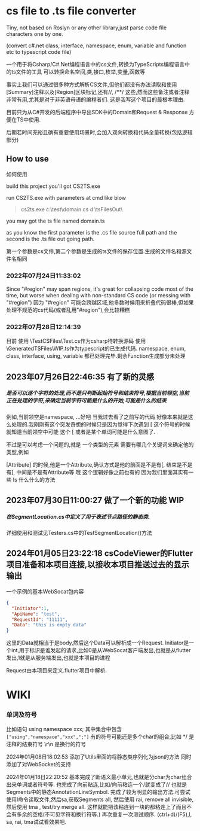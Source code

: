 # cs file to .ts file converter

Tiny, not based on Roslyn or any other library,just parse code file characters one by one.

(convert c#.net class, interface, namespace, enum, variable and function etc to typescript code file)

一个用于将Csharp/C#.Net编程语言中的cs文件,转换为TypeScripts编程语言中的ts文件的工具
可以转换命名空间,类,接口,枚举,变量,函数等

事实上我们可以通过很多种方式解析CS文件,但他们都没有办法读取和使用[Summary]注释以及[Region]区块标记,还有//, /**/
这些,然而这些备注或者注释非常有用,尤其是对于非英语母语的编程者们.
这是我写这个项目的最根本理由.

目前只为从C#开发的后端程序中导出SDK中的Domain和Request & Response
方便在TS中使用.

后期若时间充裕且确有重要使用场景时,会加入双向转换和代码全量转换(包括逻辑部分)

## **How to use**

如何使用

build this project you'll got CS2TS.exe

run CS2TS.exe with parameters at cmd like blow

> cs2ts.exe c:\test\domain.cs d:\tsFilesOut\

you may got the ts file named domain.ts

as you know the first parameter is the .cs file source full path
and the second is the .ts file out going path.

第一个参数是cs文件,第二个参数是生成的ts文件的保存位置.生成的文件名和源文件名相同

### 2022年07月24日11:33:02

Since "#region" may span regions, it's great for collapsing code most of the time, but worse when dealing with
non-standard CS code (or messing with "#region")
因为 "#region" 可能会跨越区域,他多数时候用来折叠代码很棒,但如果处理不规范的cs代码(或者乱用"#region"),会比较糟糕

### 2022年07月28日12:14:39

目前
使用 \TestCSFiles\Test.cs作为csharp待转换源码
使用 \GeneratedTSFiles\WIP.ts作为typescript的已生成代码.
namespace, enum, class, interface, using, variable 都已处理完毕.剩余Function生成部分未处理

## 2023年07月26日22:46:35 有了新的灵感

##### 是否可以逐个字符的处理,而不是只判断起始符号和结束符号,根据当前领空,当前正在处理的字符,来确定当前字符可能是什么的开始,可能是什么的结束

例如,当前领空是namespace,
...好吧 当我过去看了之前写的代码 好像本来就是这么处理的.我刚刚有这个突发奇想的时候只是因为觉得下次遇到 [
这个符号的时候就知道当前领空中可能 这个 [ 或者是某个单词可能是什么意图了.

不过是可以考虑一个问题的,就是 一个类型的元素 需要有哪几个关键词来确定他的类型,例如

[Attribute] 的时候,他是一个Attribute,确认方式是他的前面是不是有[, 结束是不是有], 中间是不是有Attribute等
哦 这个逻辑好像之前也有的 因为我们里面其实有一些 Is 什么什么的方法

## 2023年07月30日11:00:27 做了一个新的功能 WIP

##### 在SegmentLocation.cs中定义了用于表述节点路径的静态类.

详细使用和测试见Testers.cs中的TestSegmentLocation()方法

## 2024年01月05日23:22:18 csCodeViewer的Flutter项目准备和本项目连接,以接收本项目推送过去的显示输出

一个示例的基本WebSocat包内容

```json
{
  "Initiator":1,
  "ApiName": "test", 
  "RequestId": "11111", 
  "Data": "this is empty data"
}
```

这里的Data就相当于是body,然后这个Data可以解析成一个Request.
Initiator是一个int,用于标识是谁发起的请求,比如0是从WebSocat客户端发出,也就是从flutter发出,1就是从服务端发出,也就是本项目的进程

Request由本项目来定义.flutter项目中解析.

# WIKI

### 单词及符号

比如语句 using namespace xxx;
其中集合中包含 ```["using","namespace","xxx",";"]```
有的符号可能还是多个char的组合,比如  */ 是注释的结束符号 \r\n 是换行的符号

2024年01月08日18:02:53 添加了Utils里面的将静态类序列化为json的方法
同时添加了对WebSocket的支持

2024年01月18日22:20:52 基本完成了断语义最小单元,也就是分char为char组合出来单词或者符号等.
也完成了向前粘连,比如/向前粘连一个/就变成了// 也就是Segments中的静态AnnotationLineSymbol.
完成了较为明显的输出方法.可尝试使用l命令读取文件,然后sa,获取Segments all, 然后使用 rai, remove all invisible, 然后使用
tma , test/try merge all.
这样就能把该粘连到一块的都粘连上了而且不会有多余的空格(不可见字符和换行符等.)
再次重复一次测试顺序.
(ctrl+d)/(F5),l, sa, rai, tma试试看效果吧.